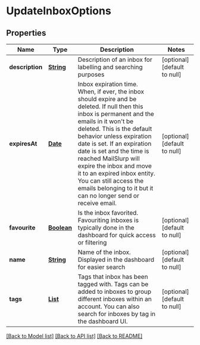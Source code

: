 # UpdateInboxOptions
## Properties

Name | Type | Description | Notes
------------ | ------------- | ------------- | -------------
**description** | [**String**](string) | Description of an inbox for labelling and searching purposes | [optional] [default to null]
**expiresAt** | [**Date**](DateTime) | Inbox expiration time. When, if ever, the inbox should expire and be deleted. If null then this inbox is permanent and the emails in it won&#39;t be deleted. This is the default behavior unless expiration date is set. If an expiration date is set and the time is reached MailSlurp will expire the inbox and move it to an expired inbox entity. You can still access the emails belonging to it but it can no longer send or receive email. | [optional] [default to null]
**favourite** | [**Boolean**](boolean) | Is the inbox favorited. Favouriting inboxes is typically done in the dashboard for quick access or filtering | [optional] [default to null]
**name** | [**String**](string) | Name of the inbox. Displayed in the dashboard for easier search | [optional] [default to null]
**tags** | [**List**](string) | Tags that inbox has been tagged with. Tags can be added to inboxes to group different inboxes within an account. You can also search for inboxes by tag in the dashboard UI. | [optional] [default to null]

[[Back to Model list]](../README#documentation-for-models) [[Back to API list]](../README#documentation-for-api-endpoints) [[Back to README]](../README)

